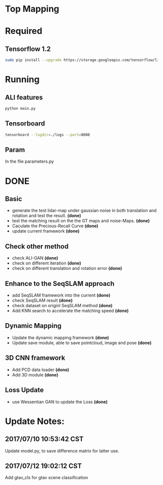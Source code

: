 # Top Mapping

# Required
## Tensorflow 1.2
```bash
sudo pip install --upgrade https://storage.googleapis.com/tensorflow/linux/gpu/tensorflow_gpu-1.2.0-cp27-none-linux_x86_64.whl
```

# Running
## ALI features
```bash
python main.py
```

## Tensorboard
```bash
tensorboard --logdir=./logs --port=8008
```

## Param
In the file parameters.py

# DONE
## Basic
* generate the test lidar-map under gaussian noise in both translation and rotation and test the result. **(done)**
* test the matching result on the the GT maps and noise-Maps. **(done)**
* Caculate the Precious-Recall Curve **(done)**
* update current framework **(done)**

## Check other method
* check ALI-GAN **(done)**
* check on different iteration **(done)**
* check on different translation and rotation error **(done)**


## Enhance to the SeqSLAM approach
* add SeqSLAM framework into the current **(done)**
* check SeqSLAM result **(done)**
* check dataset on originl SeqSLAM method **(done)**
* Add KNN search to accelerate the matching speed **(done)**

## Dynamic Mapping
* Update the dynamic mapping framework **(done)**
* Update save module, able to save pointcloud, image and pose **(done)**

## 3D CNN framework
* Add PCD data loader **(done)**
* Add 3D module **(done)**

## Loss Update
* use Wessentian GAN to update the Loss **(done)**



# Update Notes:
## 2017/07/10 10:53:42 CST
Update model.py, to save difference matrix for latter use.

## 2017/07/12 19:02:12 CST
Add gtav_cls for gtav scene classification
